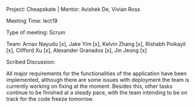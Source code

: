 Project: Cheapskate | Mentor: Avishek De, Vivian Ross

Meeting Time: lect19

Type of meeting: Scrum

Team: Arnav Nayudu [x], Jake Yim [x], Kelvin Zhang [x], Rishabh Poikayil [x], Clifford Xu [x], Alexander Granados [x], Jin Jeong [x]

Scribed Discussion:

All major requirements for the functionalities of the application have been implemented, although there are some issues with deployment the team is currently working on fixing at the moment. Besides this, other tasks continue to be finished at a steady pace, with the team intending to be on track for the code freeze tomorrow.
